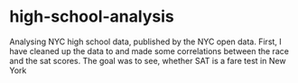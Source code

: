 # high-school-analysis
Analysing NYC high school data, published by the NYC open data. First, I have cleaned up the data to and made some correlations between the race and the sat scores. The goal was to see, whether SAT is a fare test in New York
